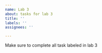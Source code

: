 ```yaml
---
name: Lab 3
about: tasks for lab 3
title: ''
labels: ''
assignees: ''

---
```


Make sure to complete all task labeled in lab 3
